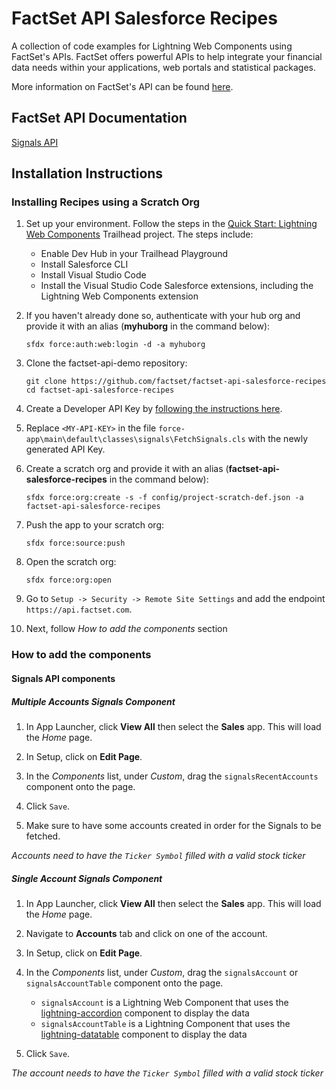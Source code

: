 # FactSet API Salesforce Recipes

A collection of code examples for Lightning Web Components using FactSet's APIs. FactSet offers powerful APIs to help integrate your financial data needs within your applications, web portals and statistical packages.

More information on FactSet's API can be found [here](https://developer.factset.com/).

## FactSet API Documentation

[Signals API](https://developer.factset.com/api-catalog/signals-api)

## Installation Instructions

### Installing Recipes using a Scratch Org

1. Set up your environment. Follow the steps in the [Quick Start: Lightning Web Components](https://trailhead.salesforce.com/content/learn/projects/quick-start-lightning-web-components/) Trailhead project. The steps include:

    - Enable Dev Hub in your Trailhead Playground
    - Install Salesforce CLI
    - Install Visual Studio Code
    - Install the Visual Studio Code Salesforce extensions, including the Lightning Web Components extension

1. If you haven't already done so, authenticate with your hub org and provide it with an alias (**myhuborg** in the command below):

    ```
    sfdx force:auth:web:login -d -a myhuborg
    ```

1. Clone the factset-api-demo repository:

    ```
    git clone https://github.com/factset/factset-api-salesforce-recipes
    cd factset-api-salesforce-recipes
    ```

1. Create a Developer API Key by [following the instructions here](https://developer.factset.com/authentication).

1. Replace `<MY-API-KEY>` in the file `force-app\main\default\classes\signals\FetchSignals.cls` with the newly generated API Key.

1. Create a scratch org and provide it with an alias (**factset-api-salesforce-recipes** in the command below):

    ```
    sfdx force:org:create -s -f config/project-scratch-def.json -a factset-api-salesforce-recipes
    ```

1. Push the app to your scratch org:

    ```
    sfdx force:source:push
    ```

1. Open the scratch org:

    ```
    sfdx force:org:open
    ```

1. Go to `Setup -> Security -> Remote Site Settings` and add the endpoint `https://api.factset.com`.

1. Next, follow *How to add the components* section

### How to add the components 

#### **Signals API components**

##### Multiple Accounts Signals Component

1. In App Launcher, click **View All** then select the **Sales** app. This will load the *Home* page.

1. In Setup, click on **Edit Page**.

1. In the *Components* list, under *Custom*, drag the `signalsRecentAccounts` component onto the page.

1. Click `Save`.

1. Make sure to have some accounts created in order for the Signals to be fetched. 

*Accounts need to have the `Ticker Symbol` filled with a valid stock ticker*

##### Single Account Signals Component

1. In App Launcher, click **View All** then select the **Sales** app. This will load the *Home* page.

1. Navigate to **Accounts** tab and click on one of the account. 

1. In Setup, click on **Edit Page**.

1. In the *Components* list, under *Custom*, drag the `signalsAccount` or `signalsAccountTable` component onto the page.
    * `signalsAccount` is a Lightning Web Component that uses the [lightning-accordion](https://developer.salesforce.com/docs/component-library/bundle/lightning-accordion/example) component to display the data
    * `signalsAccountTable` is a Lightning Component that uses the [lightning-datatable](https://developer.salesforce.com/docs/component-library/bundle/lightning:datatable/example) component to display the data

1. Click `Save`.

*The account needs to have the `Ticker Symbol` filled with a valid stock ticker*
